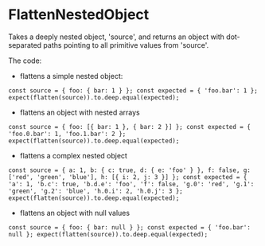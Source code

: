 # FlattenNestedObject
 Takes a deeply nested object, 'source', and returns an object with dot-separated paths pointing to all primitive values from 'source'.
 
 The code:
 
 
- flattens a simple nested object:

``const source = {
	foo: {
		bar: 1
	}
};
const expected = {
	'foo.bar': 1
};
expect(flatten(source)).to.deep.equal(expected);``

- flattens an object with nested arrays

``
const source = {
	foo: [{
		bar: 1
	}, {
		bar: 2
	}]
};
const expected = {
	'foo.0.bar': 1,
	'foo.1.bar': 2
};
expect(flatten(source)).to.deep.equal(expected);
``

- flattens a complex nested object

``
const source = {
	a: 1,
	b: {
		c: true,
		d: {
			e: 'foo'
		}
	},
	f: false,
	g: ['red', 'green', 'blue'],
	h: [{
		i: 2,
		j: 3
	}]
};
const expected = {
	'a': 1,
	'b.c': true,
	'b.d.e': 'foo',
	'f': false,
	'g.0': 'red',
	'g.1': 'green',
	'g.2': 'blue',
	'h.0.i': 2,
	'h.0.j': 3
};
expect(flatten(source)).to.deep.equal(expected);
``

- flattens an object with null values

``
const source = {
	foo: {
		bar: null
	}
};
const expected = {
	'foo.bar': null
};
expect(flatten(source)).to.deep.equal(expected);
``
